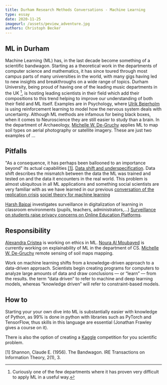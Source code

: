 ```yaml
---
title: Durham Research Methods Conversations - Machine Learning
type: essay
date: 2020-11-25
imageurl: /assets/peview_adventure.jpg
authors: Christoph Becker
---
```


## ML in Durham
Machine Learning (ML) has, in the last decade become something of a scientific bandwagon. Starting as a theoretical work in the departments of computer science and mathematics, it has since toured through most campus parts of many universities in the world, with many gigs having led to new insights and breakthroughs on a wide range of topics. Durham University, being proud of having one of the leading music departments in the UK [^1], is hosting leading scientists in their field which add their compositions to this trend helping to improve our understanding of both their field and ML itself. Examples are in Psychology, where [Ulrik Beierholm](https://www.dur.ac.uk/psychology/staff/profile/?id=14641) is using reinforcement learning to model how the nervous system deals with uncertainty. Although ML methods are infamous for being black boxes, when it comes to Neuroscience they are still easier to study than a brain. In the department of Archaeology, [Michelle W. De-Gruchy](https://www.dur.ac.uk/archaeology/staff/?id=8883) applies ML to map soil types on aerial photography or satellite imagery. These are just two examples of ...


## Pitfalls
"As a consequence, it has perhaps been ballooned to an importance beyond" its
actual capabilities [[1]](#1).
[Data shift and underspecification](https://www.technologyreview.com/2020/11/18/1012234/training-machine-learning-broken-real-world-heath-nlp-computer-vision/). Data shift describes the mismatch between the data the ML was trained and tested on and the data it encounters in the real world. This problem is almost ubiquitous in all ML applications and something social scientists are very familiar with as we have learned in our previous [conversation of the replication crisis](https://researchmethodsconversations.blogspot.com/2020/10/research-methods-conversations.html)
[sociel theory for machine learning](https://arxiv.org/ftp/arxiv/papers/2007/2007.08666.pdf)

[Harsh Bajpai](https://www.dur.ac.uk/directory/profile/?id=19043)
investigates surveillance in digitalization of learning in classroom environments
(pupils, teachers, administrators,...) [Surveillance on students raise privacy concerns on Online Education Platforms](https://www.theleaflet.in/surveillance-on-students-raise-privacy-concerns-on-online-education-platforms/#).


## Responsibility
[Alexandra Cristea](https://www.dur.ac.uk/research/directory/staff/?id=17167) is working on ethics in ML. [Noura Al Moubayed](https://www.dur.ac.uk/research/directory/staff/?id=14675) is currently working on explainability of ML in the department of CS. [Michelle W. De-Gruchy](https://www.dur.ac.uk/archaeology/staff/?id=8883) remote sensing of soil maps mapping.

Work on machine learning shifts from a knowledge-driven approach to a data-driven approach.  Scientists begin creating programs for computers to analyze large amounts of data and draw conclusions — or “learn” — from the results. the term “data driven” to refer to machine and deep learning models, whereas “knowledge driven” will refer to constraint-based models.

## How to
Starting your your own dive into ML is substantially easier with knowledge of Python,
as 99% is done in python with libraries such as PyTorch and TensorFlow, thus skills
in this language are essential (Jonathan Frawley gives a course on it).

There is also the option of creating a [Kaggle](https://www.kaggle.com/) competition
for you scientific problem.

[^1]: Curiously one of the few departments where it has proven very difficult to apply ML in a useful way.

<a id="1">[1]</a>
Shannon, Claude E. (1956).
The Bandwagon.
IRE Transactions on Information Theory, 2(1), 3.
